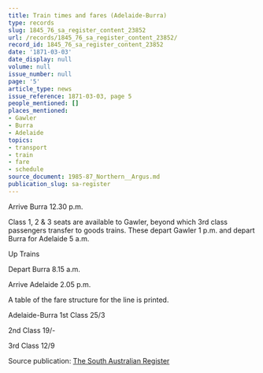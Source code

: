 ```yaml
---
title: Train times and fares (Adelaide-Burra)
type: records
slug: 1845_76_sa_register_content_23852
url: /records/1845_76_sa_register_content_23852/
record_id: 1845_76_sa_register_content_23852
date: '1871-03-03'
date_display: null
volume: null
issue_number: null
page: '5'
article_type: news
issue_reference: 1871-03-03, page 5
people_mentioned: []
places_mentioned:
- Gawler
- Burra
- Adelaide
topics:
- transport
- train
- fare
- schedule
source_document: 1985-87_Northern__Argus.md
publication_slug: sa-register
---
```


Arrive Burra	12.30 p.m.

Class 1, 2 & 3 seats are available to Gawler, beyond which 3rd class passengers transfer to goods trains.  These depart Gawler 1 p.m. and depart Burra for Adelaide 5 a.m.

Up Trains

Depart Burra	8.15 a.m.

Arrive Adelaide	2.05 p.m.

A table of the fare structure for the line is printed.

Adelaide-Burra 	1st Class 25/3

2nd Class 19/-

3rd Class 12/9

Source publication: [The South Australian Register](/publications/sa-register/)
